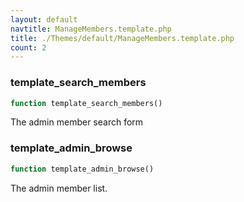 ```yaml
---
layout: default
navtitle: ManageMembers.template.php
title: ./Themes/default/ManageMembers.template.php
count: 2
---
```


### template_search_members

```php
function template_search_members()
```
The admin member search form



### template_admin_browse

```php
function template_admin_browse()
```
The admin member list.



